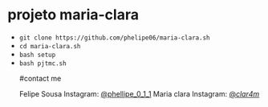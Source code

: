 # projeto maria-clara 

<ul>
<li><code>git clone https://github.com/phelipe06/maria-clara.sh</code></li>
<li><code>cd maria-clara.sh</code></li>
<li><code>bash setup</code></li>
<li><code>bash pjtmc.sh</code></li>

#contact me

Felipe Sousa
Instagram: [@phellipe_0_1_1](https://instagram.com/phellipe_011/)
Maria clara
Instagram: [@_clar4m_](https://instagram.com/_mari4m_/)
